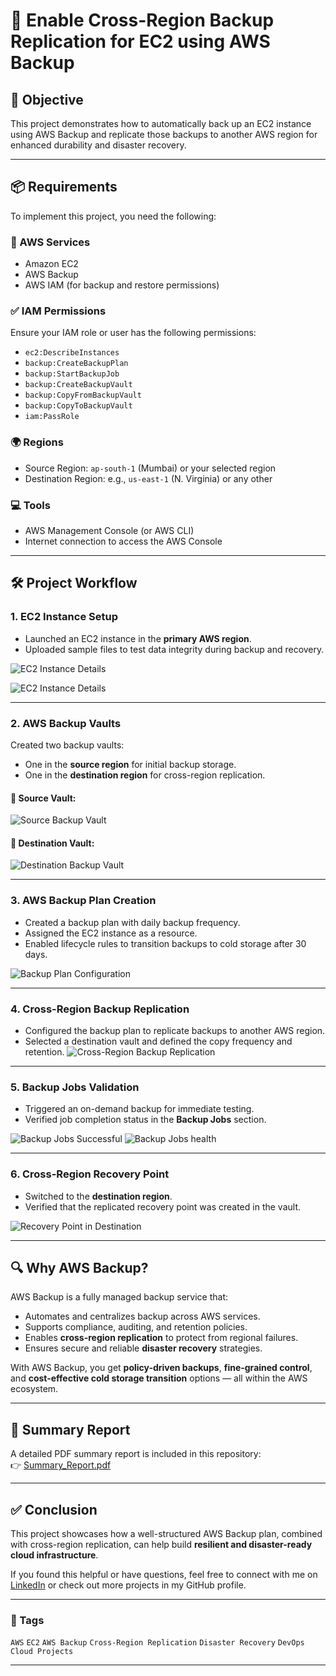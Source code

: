 
# 🚀 Enable Cross-Region Backup Replication for EC2 using AWS Backup

## 🎯 Objective
This project demonstrates how to automatically back up an EC2 instance using AWS Backup and replicate those backups to another AWS region for enhanced durability and disaster recovery.

---

## 📦 Requirements

To implement this project, you need the following:

### 🔧 AWS Services
- Amazon EC2
- AWS Backup
- AWS IAM (for backup and restore permissions)

### ✅ IAM Permissions
Ensure your IAM role or user has the following permissions:
- `ec2:DescribeInstances`
- `backup:CreateBackupPlan`
- `backup:StartBackupJob`
- `backup:CreateBackupVault`
- `backup:CopyFromBackupVault`
- `backup:CopyToBackupVault`
- `iam:PassRole`

### 🌍 Regions
- Source Region: `ap-south-1` (Mumbai) or your selected region
- Destination Region: e.g., `us-east-1` (N. Virginia) or any other

### 💻 Tools
- AWS Management Console (or AWS CLI)
- Internet connection to access the AWS Console

---


## 🛠️ Project Workflow

### 1. EC2 Instance Setup
- Launched an EC2 instance in the **primary AWS region**.
- Uploaded sample files to test data integrity during backup and recovery.

![EC2 Instance Details](Screenshots/ec2-details.png)

![EC2 Instance Details](Screenshots/ec2_files_data.png)

---

### 2. AWS Backup Vaults
Created two backup vaults:
- One in the **source region** for initial backup storage.
- One in the **destination region** for cross-region replication.

#### 🔹 Source Vault:
![Source Backup Vault](Screenshots/1_Source_backup_vaults.png)

#### 🔹 Destination Vault:
![Destination Backup Vault](Screenshots/2_Destination_Backup_Vault.png)

---

### 3. AWS Backup Plan Creation
- Created a backup plan with daily backup frequency.
- Assigned the EC2 instance as a resource.
- Enabled lifecycle rules to transition backups to cold storage after 30 days.

![Backup Plan Configuration](Screenshots/3_Backup_Plan_CrossRegion_Copy.png)

---

### 4. Cross-Region Backup Replication
- Configured the backup plan to replicate backups to another AWS region.
- Selected a destination vault and defined the copy frequency and retention.
  ![Cross-Region Backup Replication](Screenshots/3_Backup_Plan_CrossRegion_Copy.png)

---

### 5. Backup Jobs Validation
- Triggered an on-demand backup for immediate testing.
- Verified job completion status in the **Backup Jobs** section.

![Backup Jobs Successful](Screenshots/backup_job.png)
![Backup Jobs health](Screenshots/backup_job_health.png)

---

### 6. Cross-Region Recovery Point
- Switched to the **destination region**.
- Verified that the replicated recovery point was created in the vault.

![Recovery Point in Destination](Screenshots/4_EC2_Recovery_Point_Destination.png)

---

## 🔍 Why AWS Backup?

AWS Backup is a fully managed backup service that:
- Automates and centralizes backup across AWS services.
- Supports compliance, auditing, and retention policies.
- Enables **cross-region replication** to protect from regional failures.
- Ensures secure and reliable **disaster recovery** strategies.

With AWS Backup, you get **policy-driven backups**, **fine-grained control**, and **cost-effective cold storage transition** options — all within the AWS ecosystem.

---

## 📄 Summary Report

A detailed PDF summary report is included in this repository:  
👉 [Summary_Report.pdf](./Summary_Report.pdf)

---

## ✅ Conclusion

This project showcases how a well-structured AWS Backup plan, combined with cross-region replication, can help build **resilient and disaster-ready cloud infrastructure**.

If you found this helpful or have questions, feel free to connect with me on [LinkedIn](https://www.linkedin.com/in/your-profile/) or check out more projects in my GitHub profile.

---

### 📌 Tags
`AWS` `EC2` `AWS Backup` `Cross-Region Replication` `Disaster Recovery` `DevOps` `Cloud Projects`

---
